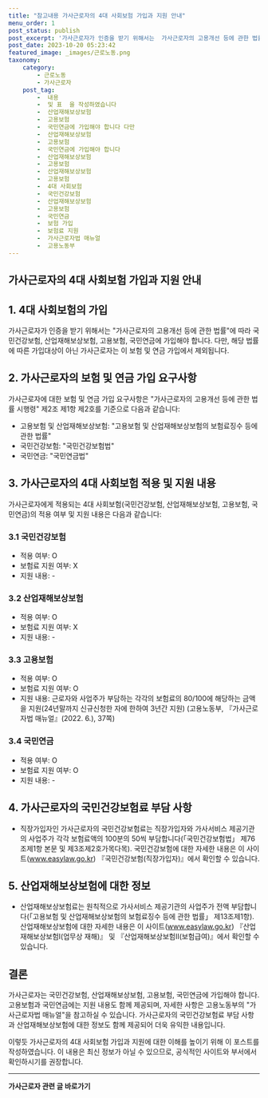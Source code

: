 ```yaml
---
title: "참고내용 가사근로자의 4대 사회보험 가입과 지원 안내"
menu_order: 1
post_status: publish
post_excerpt: '가사근로자가 인증을 받기 위해서는  가사근로자의 고용개선 등에 관한 법률 에 따라 국민건강보험, 산업재해보상보험, 고용보험, 국민연금에 가입해야 합니다. 다만, 해당 법률에 따른 가입대상이 아닌 가사근로자는 이 보험 및 연금 가입에서 제외됩니다.'
post_date: 2023-10-20 05:23:42
featured_image: _images/근로노동.png
taxonomy:
    category:
        - 근로노동
        - 가사근로자
    post_tag:
        -  내용
        -  및 표  을 작성하였습니다
        -  산업재해보상보험
        -  고용보험
        -  국민연금에 가입해야 합니다 다만
        -  산업재해보상보험
        -  고용보험
        -  국민연금에 가입해야 합니다
        -  산업재해보상보험
        -  고용보험
        -  산업재해보상보험
        -  고용보험
        -  4대 사회보험
        -  국민건강보험
        -  산업재해보상보험
        -  고용보험
        -  국민연금
        -  보험 가입
        -  보험료 지원
        -  가사근로자법 매뉴얼
        -  고용노동부
---
```




##   가사근로자의 4대 사회보험 가입과 지원 안내

## 1. 4대 사회보험의 가입
가사근로자가 인증을 받기 위해서는 "가사근로자의 고용개선 등에 관한 법률"에 따라 국민건강보험, 산업재해보상보험, 고용보험, 국민연금에 가입해야 합니다. 다만, 해당 법률에 따른 가입대상이 아닌 가사근로자는 이 보험 및 연금 가입에서 제외됩니다.

## 2. 가사근로자의 보험 및 연금 가입 요구사항
가사근로자에 대한 보험 및 연금 가입 요구사항은 "가사근로자의 고용개선 등에 관한 법률 시행령" 제2조 제1항 제2호를 기준으로 다음과 같습니다:
- 고용보험 및 산업재해보상보험: "고용보험 및 산업재해보상보험의 보험료징수 등에 관한 법률"
- 국민건강보험: "국민건강보험법"
- 국민연금: "국민연금법"

## 3. 가사근로자의 4대 사회보험 적용 및 지원 내용
가사근로자에게 적용되는 4대 사회보험(국민건강보험, 산업재해보상보험, 고용보험, 국민연금)의 적용 여부 및 지원 내용은 다음과 같습니다:

### 3.1 국민건강보험
- 적용 여부: O
- 보험료 지원 여부: X
- 지원 내용: -

### 3.2 산업재해보상보험
- 적용 여부: O
- 보험료 지원 여부: X
- 지원 내용: -

### 3.3 고용보험
- 적용 여부: O
- 보험료 지원 여부: O
- 지원 내용: 근로자와 사업주가 부담하는 각각의 보험료의 80/100에 해당하는 금액을 지원(24년말까지 신규신청한 자에 한하여 3년간 지원) (고용노동부, 『가사근로자법 매뉴얼』(2022. 6.), 37쪽)

### 3.4 국민연금
- 적용 여부: O
- 보험료 지원 여부: O
- 지원 내용: -

## 4. 가사근로자의 국민건강보험료 부담 사항
- 직장가입자인 가사근로자의 국민건강보험료는 직장가입자와 가사서비스 제공기관의 사업주가 각각 보험료액의 100분의 50씩 부담합니다(「국민건강보험법」 제76조제1항 본문 및 제3조제2호가목다목). 국민건강보험에 대한 자세한 내용은 이 사이트(www.easylaw.go.kr) 『국민건강보험(직장가입자)』에서 확인할 수 있습니다.

## 5. 산업재해보상보험에 대한 정보
- 산업재해보상보험료는 원칙적으로 가사서비스 제공기관의 사업주가 전액 부담합니다(「고용보험 및 산업재해보상보험의 보험료징수 등에 관한 법률」 제13조제1항). 산업재해보상보험에 대한 자세한 내용은 이 사이트(www.easylaw.go.kr) 『산업재해보상보험Ⅰ(업무상 재해)』 및 『산업재해보상보험Ⅱ(보험급여)』에서 확인할 수 있습니다.

## 결론
가사근로자는 국민건강보험, 산업재해보상보험, 고용보험, 국민연금에 가입해야 합니다. 고용보험과 국민연금에는 지원 내용도 함께 제공되며, 자세한 사항은 고용노동부의 "가사근로자법 매뉴얼"을 참고하실 수 있습니다. 가사근로자의 국민건강보험료 부담 사항과 산업재해보상보험에 대한 정보도 함께 제공되어 더욱 유익한 내용입니다.

이렇듯 가사근로자의 4대 사회보험 가입과 지원에 대한 이해를 높이기 위해 이 포스트를 작성하였습니다. 이 내용은 최신 정보가 아닐 수 있으므로, 공식적인 사이트와 부서에서 확인하시기를 권장합니다.
<!-- wp:separator -->
<hr class="wp-block-separator has-alpha-channel-opacity"/>
<!-- /wp:separator -->

<!-- wp:group {"backgroundColor":"base","layout":{"type":"constrained"}} -->
<div class="wp-block-group has-base-background-color has-background"><!-- wp:paragraph {"align":"center","fontSize":"medium"} -->
<p class="has-text-align-center has-large-font-size"><strong>가사근로자 관련 글 바로가기</strong></p>
<!-- /wp:paragraph -->


<!-- wp:latest-posts
{"categories":[{"id":9531,"count":19,"description":"","link":"https://uknowlaw.com/category/%ea%b0%80%ec%82%ac%ea%b7%bc%eb%a1%9c%ec%9e%90/","name":"가사근로자","slug":"가사근로자","taxonomy":"category","parent":0,"meta":[],"_links":{"self":[{"href":"https://uknowlaw.com/wp-json/wp/v2/categories/9531"}],"collection":[{"href":"https://uknowlaw.com/wp-json/wp/v2/categories"}],"about":[{"href":"https://uknowlaw.com/wp-json/wp/v2/taxonomies/category"}],"wp:post_type":[{"href":"https://uknowlaw.com/wp-json/wp/v2/posts?categories=9531"}],"curies":[{"name":"wp","href":"https://api.w.org/{rel}","templated":true}]}}],"postsToShow":100,"excerptLength":28,"postLayout":"grid","columns":2,"featuredImageAlign":"left","featuredImageSizeSlug":"large","fontSize":"small"} /--></div>
<!-- /wp:group -->